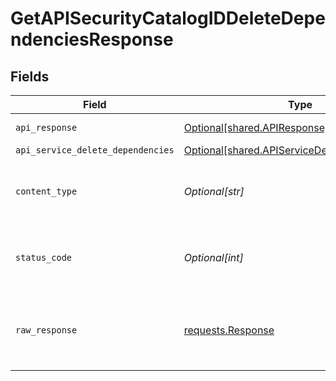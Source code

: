 # GetAPISecurityCatalogIDDeleteDependenciesResponse


## Fields

| Field                                                                                                    | Type                                                                                                     | Required                                                                                                 | Description                                                                                              |
| -------------------------------------------------------------------------------------------------------- | -------------------------------------------------------------------------------------------------------- | -------------------------------------------------------------------------------------------------------- | -------------------------------------------------------------------------------------------------------- |
| `api_response`                                                                                           | [Optional[shared.APIResponse]](undefined/models/shared/apiresponse.md)                                   | :heavy_minus_sign:                                                                                       | unknown error                                                                                            |
| `api_service_delete_dependencies`                                                                        | [Optional[shared.APIServiceDeleteDependencies]](undefined/models/shared/apiservicedeletedependencies.md) | :heavy_minus_sign:                                                                                       | Success                                                                                                  |
| `content_type`                                                                                           | *Optional[str]*                                                                                          | :heavy_check_mark:                                                                                       | HTTP response content type for this operation                                                            |
| `status_code`                                                                                            | *Optional[int]*                                                                                          | :heavy_check_mark:                                                                                       | HTTP response status code for this operation                                                             |
| `raw_response`                                                                                           | [requests.Response](https://requests.readthedocs.io/en/latest/api/#requests.Response)                    | :heavy_minus_sign:                                                                                       | Raw HTTP response; suitable for custom response parsing                                                  |